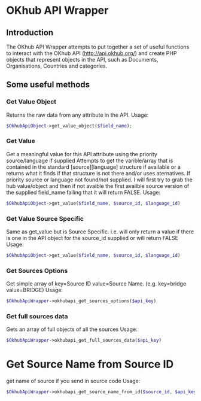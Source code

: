 # OKhub API Wrapper

## Introduction

The OKhub API Wrapper attempts to put together a set of useful functions to interact with 
the OKhub API (http://api.okhub.org/) and create PHP objects that represent objects in the API, 
such as Documents, Organisations, Countries and categories.

## Some useful methods

### Get Value Object
Returns the raw data from any attribute in the API.
Usage:
```php
$OkhubApiObject->get_value_object($field_name);
```
### Get Value
Get a meaningful value for this API attribute using the priority source/language if supplied
Attempts to get the varible/array that is contained in the standard [source][language] structure
if available or a returns what it finds if that structure is not there and/or uses aternatives.
If priority source or language not found/not supplied. I will first try to grab the hub value/object 
and then if not avaible the first availble source version of the supplied field_name failing that it
will return FALSE.
Usage:
```php
$OkhubApiObject->get_value($field_name, $source_id, $language_id)
```

### Get Value Source Specific
Same as get_value but is Source Specific. i.e. will only return a value if there is one in the 
API object for the source_id supplied or will return FALSE
Usage:
```php
$OkhubApiObject->get_value($field_name, $source_id, $language_id)
```

### Get Sources Options
Get simple array of key=Source ID value=Source Name. (e.g. key=bridge value=BRIDGE)
Usage:
```php
$OkhubApiWrapper->okhubapi_get_sources_options($api_key)
```

### Get full sources data
Gets an array of full objects of all the sources 
Usage:
```php
$OkhubApiWrapper->okhubapi_get_full_sources_data($api_key)
```

# Get Source Name from Source ID
get name of source if you send in source code
Usage:
```php
$OkhubApiWrapper->okhubapi_get_source_name_from_id($source_id, $api_key)
```